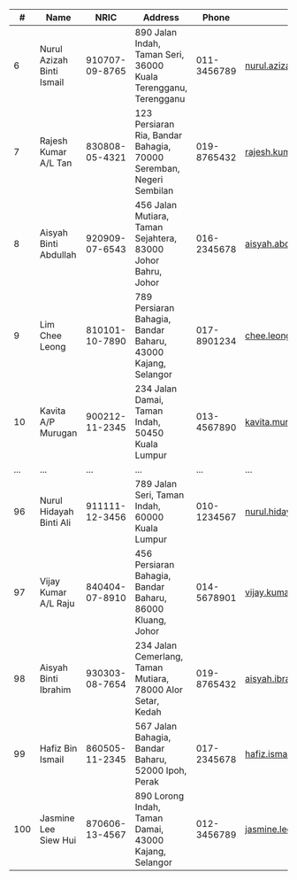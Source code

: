 | #  | Name                     | NRIC                | Address                                          | Phone         | Email                           |
|----|--------------------------|---------------------|--------------------------------------------------|---------------|---------------------------------|
| 6  | Nurul Azizah Binti Ismail| 910707-09-8765      | 890 Jalan Indah, Taman Seri, 36000 Kuala Terengganu, Terengganu | 011-3456789   | nurul.azizah@email.com          |
| 7  | Rajesh Kumar A/L Tan      | 830808-05-4321      | 123 Persiaran Ria, Bandar Bahagia, 70000 Seremban, Negeri Sembilan | 019-8765432   | rajesh.kumar@email.com         |
| 8  | Aisyah Binti Abdullah     | 920909-07-6543      | 456 Jalan Mutiara, Taman Sejahtera, 83000 Johor Bahru, Johor | 016-2345678   | aisyah.abdullah@email.com      |
| 9  | Lim Chee Leong            | 810101-10-7890      | 789 Persiaran Bahagia, Bandar Baharu, 43000 Kajang, Selangor | 017-8901234   | chee.leong@email.com           |
| 10 | Kavita A/P Murugan        | 900212-11-2345      | 234 Jalan Damai, Taman Indah, 50450 Kuala Lumpur | 013-4567890   | kavita.murugan@email.com       |
|... | ...                      | ...                 | ...                                              | ...           | ...                             |
| 96 | Nurul Hidayah Binti Ali  | 911111-12-3456      | 789 Jalan Seri, Taman Indah, 60000 Kuala Lumpur | 010-1234567   | nurul.hidayah@email.com        |
| 97 | Vijay Kumar A/L Raju     | 840404-07-8910      | 456 Persiaran Bahagia, Bandar Baharu, 86000 Kluang, Johor | 014-5678901   | vijay.kumar@email.com          |
| 98 | Aisyah Binti Ibrahim     | 930303-08-7654      | 234 Jalan Cemerlang, Taman Mutiara, 78000 Alor Setar, Kedah | 019-8765432   | aisyah.ibrahim@email.com       |
| 99 | Hafiz Bin Ismail         | 860505-11-2345      | 567 Jalan Bahagia, Bandar Baharu, 52000 Ipoh, Perak | 017-2345678   | hafiz.ismail@email.com         |
|100 | Jasmine Lee Siew Hui     | 870606-13-4567      | 890 Lorong Indah, Taman Damai, 43000 Kajang, Selangor | 012-3456789   | jasmine.lee@email.com          |


